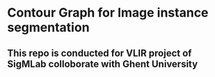 # Contour Graph for Image instance segmentation
## This repo is conducted for VLIR project of SigMLab colloborate with Ghent University

